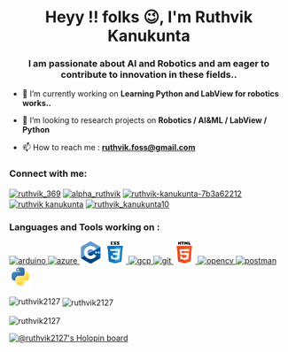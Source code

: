 <h1 align="center">Heyy !! folks 😉, I'm Ruthvik Kanukunta</h1>
<h3 align="center">I am passionate about AI and Robotics and am eager to contribute to innovation in these fields..</h3>







- 🔭 I’m currently working on **Learning Python and LabView for robotics works..**

- 👯 I’m looking to research projects on **Robotics / AI&ML / LabView / Python**

- 📫 How to reach me : **ruthvik.foss@gmail.com**


<h3 align="left">Connect with me:</h3>
<p align="left">
<a href="https://dev.to/ruthvik2127" target="blank"><img align="center" src="https://raw.githubusercontent.com/rahuldkjain/github-profile-readme-generator/master/src/images/icons/Social/devto.svg" alt="ruthvik_369" height="30" width="40" /></a>
<a href="https://twitter.com/alpha_ruthvik" target="blank"><img align="center" src="https://raw.githubusercontent.com/rahuldkjain/github-profile-readme-generator/master/src/images/icons/Social/twitter.svg" alt="alpha_ruthvik" height="30" width="40" /></a>
<a href="https://linkedin.com/in/ruthvik-kanukunta-7b3a62212" target="blank"><img align="center" src="https://raw.githubusercontent.com/rahuldkjain/github-profile-readme-generator/master/src/images/icons/Social/linked-in-alt.svg" alt="ruthvik-kanukunta-7b3a62212" height="30" width="40" /></a>
<a href="https://kaggle.com/ruthvik kanukunta" target="blank"><img align="center" src="https://raw.githubusercontent.com/rahuldkjain/github-profile-readme-generator/master/src/images/icons/Social/kaggle.svg" alt="ruthvik kanukunta" height="30" width="40" /></a>
<a href="https://instagram.com/ruthvik_kanukunta10" target="blank"><img align="center" src="https://raw.githubusercontent.com/rahuldkjain/github-profile-readme-generator/master/src/images/icons/Social/instagram.svg" alt="ruthvik_kanukunta10" height="30" width="40" /></a>
</p>

<h3 align="left">Languages and Tools working on :</h3>
<p align="left"> <a href="https://www.arduino.cc/" target="_blank" rel="noreferrer"> <img src="https://cdn.worldvectorlogo.com/logos/arduino-1.svg" alt="arduino" width="40" height="40"/> <a href="https://azure.microsoft.com/en-in/" target="_blank" rel="noreferrer"> <img src="https://www.vectorlogo.zone/logos/microsoft_azure/microsoft_azure-icon.svg" alt="azure" width="40" height="40"/>  </a>  <img src="https://raw.githubusercontent.com/devicons/devicon/master/icons/cplusplus/cplusplus-original.svg" alt="cplusplus" width="40" height="40"/> </a> <a href="https://www.w3schools.com/css/" target="_blank" rel="noreferrer"> <img src="https://raw.githubusercontent.com/devicons/devicon/master/icons/css3/css3-original-wordmark.svg" alt="css3" width="40" height="40"/> </a> </a> <a href="https://flask.palletsprojects.com/" target="_blank" rel="noreferrer">  </a> <a href="https://cloud.google.com" target="_blank" rel="noreferrer"> <img src="https://www.vectorlogo.zone/logos/google_cloud/google_cloud-icon.svg" alt="gcp" width="40" height="40"/> </a> <a href="https://git-scm.com/" target="_blank" rel="noreferrer"> <img src="https://www.vectorlogo.zone/logos/git-scm/git-scm-icon.svg" alt="git" width="40" height="40"/> </a> <a href="https://www.w3.org/html/" target="_blank" rel="noreferrer"> <img src="https://raw.githubusercontent.com/devicons/devicon/master/icons/html5/html5-original-wordmark.svg" alt="html5" width="40" height="40"/> </a> </a> <a href="https://developer.mozilla.org/en-US/docs/Web/JavaScript" target="_blank" rel="noreferrer">  </a> <a href="https://nodejs.org" target="_blank" rel="noreferrer"> </a> <a href="https://opencv.org/" target="_blank" rel="noreferrer"> <img src="https://www.vectorlogo.zone/logos/opencv/opencv-icon.svg" alt="opencv" width="40" height="40"/> </a>  </a> <a href="https://postman.com" target="_blank" rel="noreferrer"> <img src="https://www.vectorlogo.zone/logos/getpostman/getpostman-icon.svg" alt="postman" width="40" height="40"/> </a> <a href="https://www.python.org" target="_blank" rel="noreferrer"> <img src="https://raw.githubusercontent.com/devicons/devicon/master/icons/python/python-original.svg" alt="python" width="40" height="40"/> </a>   </p>

<p><img align="left" src="https://github-readme-stats.vercel.app/api/top-langs?username=ruthvik2127&show_icons=true&locale=en&layout=compact" alt="ruthvik2127" /></p>

<p>&nbsp;<img align="center" src="https://github-readme-stats.vercel.app/api?username=ruthvik2127&show_icons=true&locale=en" alt="ruthvik2127" /></p>

<p><img align="center" src="https://github-readme-streak-stats.herokuapp.com/?user=ruthvik2127&" alt="ruthvik2127" /></p>

[![@ruthvik2127's Holopin board](https://holopin.me/ruthvik2127)](https://holopin.io/@ruthvik2127)
